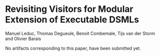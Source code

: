 # Revisiting Visitors for Modular Extension of Executable DSMLs
Manuel Leduc, Thomas Degueule, Benoit Combemale, Tijs van der Storm and Olivier Barais

No artifacts corresponding to this paper, have been submitted yet.
